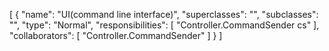 [
  {
    "name": "UI(command line interface)",
    "superclasses": "",
    "subclasses": "",
    "type": "Normal",
    "responsibilities": [
      "Controller.CommandSender cs"
    ],
    "collaborators": [
      "Controller.CommandSender"
    ]
  }
]